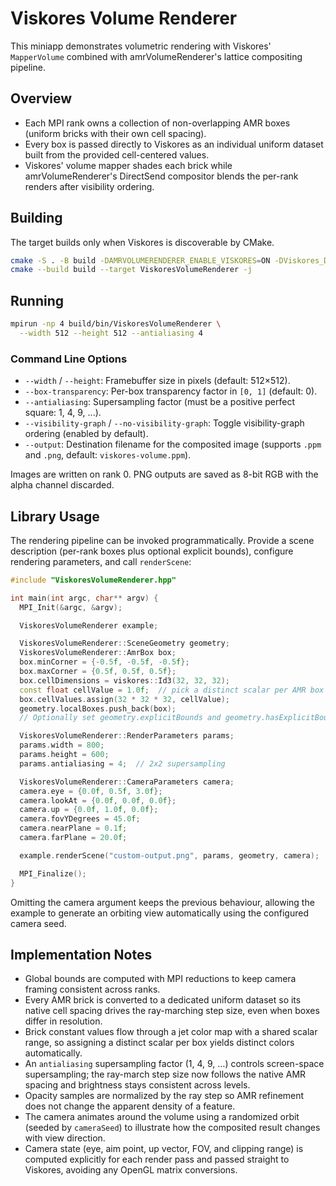 # Viskores Volume Renderer

This miniapp demonstrates volumetric rendering with Viskores' `MapperVolume` combined with amrVolumeRenderer's lattice compositing pipeline.

## Overview

- Each MPI rank owns a collection of non-overlapping AMR boxes (uniform bricks with their own cell spacing).
- Every box is passed directly to Viskores as an individual uniform dataset built from the provided cell-centered values.
- Viskores' volume mapper shades each brick while amrVolumeRenderer's DirectSend compositor blends the per-rank renders after visibility ordering.

## Building

The target builds only when Viskores is discoverable by CMake.

```bash
cmake -S . -B build -DAMRVOLUMERENDERER_ENABLE_VISKORES=ON -DViskores_DIR=/path/to/viskores
cmake --build build --target ViskoresVolumeRenderer -j
```

## Running

```bash
mpirun -np 4 build/bin/ViskoresVolumeRenderer \
  --width 512 --height 512 --antialiasing 4
```

### Command Line Options

- `--width` / `--height`: Framebuffer size in pixels (default: 512×512).
- `--box-transparency`: Per-box transparency factor in `[0, 1]` (default: 0).
- `--antialiasing`: Supersampling factor (must be a positive perfect square: 1, 4, 9, ...).
- `--visibility-graph` / `--no-visibility-graph`: Toggle visibility-graph ordering (enabled by default).
- `--output`: Destination filename for the composited image (supports `.ppm` and `.png`, default: `viskores-volume.ppm`).

Images are written on rank 0.
PNG outputs are saved as 8-bit RGB with the alpha channel discarded.

## Library Usage

The rendering pipeline can be invoked programmatically. Provide a scene description (per-rank boxes plus optional explicit bounds), configure rendering parameters, and call `renderScene`:

```cpp
#include "ViskoresVolumeRenderer.hpp"

int main(int argc, char** argv) {
  MPI_Init(&argc, &argv);

  ViskoresVolumeRenderer example;

  ViskoresVolumeRenderer::SceneGeometry geometry;
  ViskoresVolumeRenderer::AmrBox box;
  box.minCorner = {-0.5f, -0.5f, -0.5f};
  box.maxCorner = {0.5f, 0.5f, 0.5f};
  box.cellDimensions = viskores::Id3(32, 32, 32);
  const float cellValue = 1.0f;  // pick a distinct scalar per AMR box
  box.cellValues.assign(32 * 32 * 32, cellValue);
  geometry.localBoxes.push_back(box);
  // Optionally set geometry.explicitBounds and geometry.hasExplicitBounds.

  ViskoresVolumeRenderer::RenderParameters params;
  params.width = 800;
  params.height = 600;
  params.antialiasing = 4;  // 2x2 supersampling

  ViskoresVolumeRenderer::CameraParameters camera;
  camera.eye = {0.0f, 0.5f, 3.0f};
  camera.lookAt = {0.0f, 0.0f, 0.0f};
  camera.up = {0.0f, 1.0f, 0.0f};
  camera.fovYDegrees = 45.0f;
  camera.nearPlane = 0.1f;
  camera.farPlane = 20.0f;

  example.renderScene("custom-output.png", params, geometry, camera);

  MPI_Finalize();
}
```

Omitting the camera argument keeps the previous behaviour, allowing the example
to generate an orbiting view automatically using the configured camera seed.

## Implementation Notes

- Global bounds are computed with MPI reductions to keep camera framing consistent across ranks.
- Every AMR brick is converted to a dedicated uniform dataset so its native cell spacing drives the ray-marching step size, even when boxes differ in resolution.
- Brick constant values flow through a jet color map with a shared scalar range, so assigning a distinct scalar per box yields distinct colors automatically.
- An `antialiasing` supersampling factor (1, 4, 9, …) controls screen-space supersampling; the ray-march step size now follows the native AMR spacing and brightness stays consistent across levels.
- Opacity samples are normalized by the ray step so AMR refinement does not change the apparent density of a feature.
- The camera animates around the volume using a randomized orbit (seeded by `cameraSeed`) to illustrate how the composited result changes with view direction.
- Camera state (eye, aim point, up vector, FOV, and clipping range) is computed explicitly for each render pass and passed straight to Viskores, avoiding any OpenGL matrix conversions.

